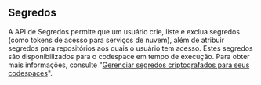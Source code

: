 ## Segredos
A API de Segredos permite que um usuário crie, liste e exclua segredos (como tokens de acesso para serviços de nuvem), além de atribuir segredos para repositórios aos quais o usuário tem acesso. Estes segredos são disponibilizados para o codespace em tempo de execução. Para obter mais informações, consulte "[Gerenciar segredos criptografados para seus codespaces](/codespaces/managing-your-codespaces/managing-encrypted-secrets-for-your-codespaces)".